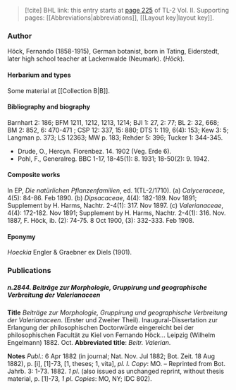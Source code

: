 > [!cite] BHL link: this entry starts at [page 225](https://www.biodiversitylibrary.org/item/103253#page/251/mode/1up) of TL-2 Vol. II.
> Supporting pages: [[Abbreviations|abbreviations]], [[Layout key|layout key]].

### Author

Höck, Fernando (1858-1915), German botanist, born in Tating, Eiderstedt, later high school teacher at Lackenwalde (Neumark). (*Höck*).

#### Herbarium and types

Some material at [[Collection B|B]].

#### Bibliography and biography

Barnhart 2: 186; BFM 1211, 1212, 1213, 1214; BJI 1: 27, 2: 77; BL 2: 32, 668; BM 2: 852, 6: 470-471 ; CSP 12: 337, 15: 880; DTS 1: 119, 6(4): 153; Kew 3: 5; Langman p. 373; LS 12363; MW p. 183; Rehder 5: 396; Tucker 1: 344-345.
- Drude, O., Hercyn. Florenbez. 14. 1902 (Veg. Erde 6).
- Pohl, F., Generalreg. BBC 1-17, 18-45(1): 8. 1931; 18-50(2): 9. 1942.

#### Composite works

In EP, *Die natürlichen Pflanzenfamilien*, ed. 1(TL-2/1710).
(a) *Calyceraceae*, 4(5): 84-86. Feb 1890.
(b) *Dipsacaceae*, 4(4): 182-189. Nov 1891; Supplement by H. Harms, Nachtr. 2-4(1): 317. Nov 1897.
(c) *Valerianaceae*, 4(4): 172-182. Nov 1891; Supplement by H. Harms, Nachtr. 2-4(1): 316. Nov. 1887, F. Höck, ib. (2): 74-75. 8 Oct 1900, (3): 332-333. Feb 1908.

#### Eponymy

*Hoeckia* Engler & Graebner ex Diels (1901).

### Publications

##### n.2844. Beiträge zur Morphologie, Gruppirung und geographische Verbreitung der Valerianaceen

**Title**
*Beiträge zur Morphologie, Gruppirung und geographische Verbreitung der Valerianaceen*. (Erster und Zweiter Theil). Inaugural-Dissertation zur Erlangung der philosophischen Doctorwürde eingereicht bei der philosophischen Facultät zu Kiel von Fernando Höck... Leipzig (Wilhelm Engelmann) 1882. Oct.
**Abbreviated title**: *Beitr. Valerian.*

**Notes**
*Publ*.: 6 Apr 1882 (in journal; Nat. Nov. Jul 1882; Bot. Zeit. 18 Aug 1882), p. \[i\], \[1\]-73, \[1, theses; 1, vita\], *pl. I. Copy*: MO. – Reprinted from Bot. Jahrb. 3: 1-73. 1882. *1 pl*. (also issued as unchanged reprint, without thesis material, p. \[1\]-73, *1 pl. Copies*: MO, NY; IDC 802).

